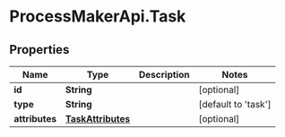 # ProcessMakerApi.Task

## Properties
Name | Type | Description | Notes
------------ | ------------- | ------------- | -------------
**id** | **String** |  | [optional] 
**type** | **String** |  | [default to &#39;task&#39;]
**attributes** | [**TaskAttributes**](TaskAttributes.md) |  | [optional] 


